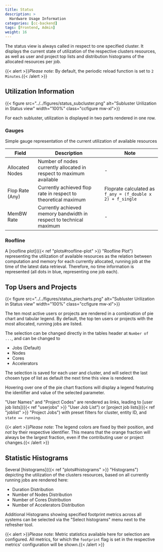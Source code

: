 ```yaml
---
title: Status
description: >
  Hardware Usage Information
categories: [cc-backend]
tags: [Frontend, Admin]
weight: 16
---
```


The status view is always called in respect to one specified cluster. It displays the current state of utilization of the respective clusters resources, as well as user and project top lists and distribution histograms of the allocated resources per job.

{{< alert >}}*Please note:* By default, the periodic reload function is set to `2 Minutes`.{{< /alert >}}

## Utilization Information

{{< figure src="../../figures/status_subcluster.png" alt="Subluster Urilization in Status view" width="100%" class="ccfigure mw-xl">}}

For each subluster, utilization is displayed in two parts rendered in one row.

### Gauges

Simple gauge representation of the current utilization of available resources

|Field|Description|Note|
|-----|-----------|----|
|Allocated Nodes|Number of nodes currently allocated in respect to maximum available|-|
|Flop Rate (Any)|Currently achieved flop rate in respect to theoretical maximum|Floprate calculated  as `f_any = (f_double x 2) + f_single`|
|MemBW Rate|Currently achieved memory bandwidth in respect to technical maximum|-|

### Roofline

A [roofline plot]({{< ref "plots#roofline-plot" >}} "Roofline Plot") representing the utilization of available resources as the relation between computation and memory for each currently allocated, running job at the time of the latest data retrieval. Therefore, no time information is represented (all dots in blue, representing one job each).

## Top Users and Projects

{{< figure src="../../figures/status_piecharts.png" alt="Subluster Urilization in Status view" width="100%" class="ccfigure mw-xl">}}

The ten most active users or projects are rendered in a combination of pie chart and tabular legend. By default, the top ten users or projects with the most allocated, running jobs are listed.

The selection can be changed directly in the tables header at `Number of ...`, and can be changed to

* Jobs (Default)
* Nodes
* Cores
* Accelerators

The selection is saved for each user and cluster, and will select the last chosen type of list as default the next time this view is rendered.

Hovering over one of the pie chart fractions will display a legend featuring the identifier and value of the selected parameter.

"User Names" and "Project Codes" are rendered as links, leading to [user job lists]({{< ref "userjobs" >}} "User Job List") or [project job lists]({{< ref "joblist" >}} "Project Jobs") with preset filters for cluster, entity ID, and `state == running`.

{{< alert >}}*Please note:* The legend colors are fixed by their position, and *not* by their respective identifier. This means that the orange fraction will always be the largest fraction, even if the contributing user or project changes.{{< /alert >}}

## Statistic Histograms

Several [histograms]({{< ref "plots#histograms" >}} "Histograms") depicting the utilization of the clusters resources, based on all currently running jobs are rendered here:

* Duration Distribution
* Number of Nodes Distribution
* Number of Cores Distribution
* Number of Accelerators Distribution

Additional Histograms showing specified footprint metrics across all systems can be selected via the "Select histograms" menu next to the refresher tool.

{{< alert >}}*Please note:* Metric statistics available here for selection are configured. All metrics, for which the `footprint` flag is set in the respective metrics' configuration will be shown.{{< /alert >}}